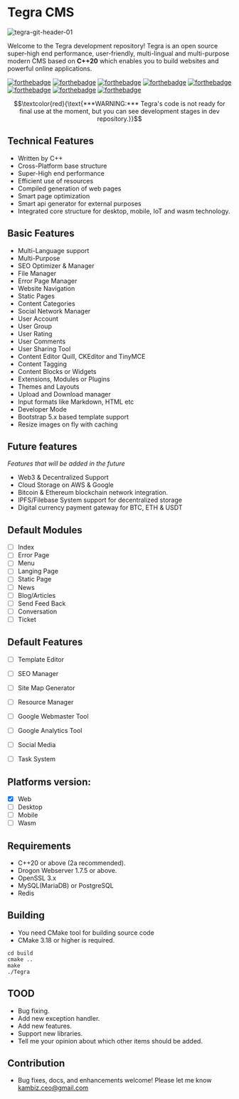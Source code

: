 # Tegra CMS

![tegra-git-header-01](https://user-images.githubusercontent.com/4066299/185576393-4c327286-db67-493e-97aa-40ebb3400d04.svg)

Welcome to the Tegra development repository!
Tegra is an open source super-high end performance, user-friendly, multi-lingual and multi-purpose modern CMS based on **C++20** which enables you to build websites and powerful online applications.

[![forthebadge](https://forthebadge.com/images/badges/open-source.svg)](https://forthebadge.com)
[![forthebadge](https://forthebadge.com/images/badges/made-with-c-plus-plus.svg)](https://forthebadge.com)
[![forthebadge](https://forthebadge.com/images/badges/made-with-javascript.svg)](https://forthebadge.com)
[![forthebadge](https://forthebadge.com/images/badges/uses-html.svg)](https://forthebadge.com)
[![forthebadge](https://forthebadge.com/images/badges/uses-js.svg)](https://forthebadge.com)
[![forthebadge](https://forthebadge.com/images/badges/uses-css.svg)](https://forthebadge.com)
[![forthebadge](https://forthebadge.com/images/badges/built-with-love.svg)](https://forthebadge.com)
[![forthebadge](https://forthebadge.com/images/badges/for-you.svg)](https://forthebadge.com)

$$\textcolor{red}{\text{***WARNING:*** Tegra's code is not ready for final use at the moment, but you can see development stages in dev repository.}}$$

## Technical Features
- Written by C++
- Cross-Platform base structure
- Super-High end performance
- Efficient use of resources
- Compiled generation of web pages
- Smart page optimization
- Smart api generator for external purposes
- Integrated core structure for desktop, mobile, IoT and wasm technology.

## Basic Features
- Multi-Language support
- Multi-Purpose
- SEO Optimizer & Manager
- File Manager
- Error Page Manager
- Website Navigation
- Static Pages
- Content Categories
- Social Network Manager
- User Account
- User Group
- User Rating
- User Comments
- User Sharing Tool
- Content Editor Quill, CKEditor and TinyMCE
- Content Tagging
- Content Blocks or Widgets
- Extensions, Modules or Plugins
- Themes and Layouts
- Upload and Download manager
- Input formats like Markdown, HTML etc
- Developer Mode
- Bootstrap 5.x based template support
- Resize images on fly with caching

## Future features
_Features that will be added in the future_
- Web3 & Decentralized  Support
- Cloud Storage on AWS & Google
- Bitcoin & Ethereum blockchain network integration.
- IPFS/Filebase System support for decentralized storage
- Digital currency payment gateway for BTC, ETH & USDT

## Default Modules
- [ ] Index
- [ ] Error Page
- [ ] Menu 
- [ ] Langing Page
- [ ] Static Page
- [ ] News
- [ ] Blog/Articles
- [ ] Send Feed Back
- [ ] Conversation
- [ ] Ticket

## Default Features
- [ ] Template Editor
- [ ] SEO Manager
- [ ] Site Map Generator
- [ ] Resource Manager
- [ ] Google Webmaster Tool
- [ ] Google Analytics Tool
- [ ] Social Media
- [ ] Task System


## Platforms version:
- [x] Web
- [ ] Desktop
- [ ] Mobile
- [ ] Wasm

## Requirements
- C++20 or above (2a recommended).
- Drogon Webserver 1.7.5 or above.
- OpenSSL 3.x
- MySQL(MariaDB) or PostgreSQL
- Redis

## Building

- You need CMake tool for building source code
- CMake 3.18 or higher is required.

```
cd build
cmake ..
make
./Tegra

```

## TOOD
- Bug fixing.
- Add new exception handler.
- Add new features.
- Support new libraries.
- Tell me your opinion about which other items should be added.

## Contribution
- Bug fixes, docs, and enhancements welcome! Please let me know kambiz.ceo@gmail.com
